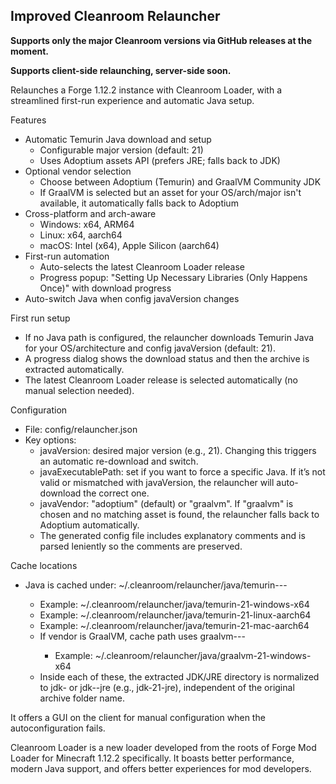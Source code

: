 ## Improved Cleanroom Relauncher

**Supports only the major Cleanroom versions via GitHub releases at the moment.**

**Supports client-side relaunching, server-side soon.**

Relaunches a Forge 1.12.2 instance with Cleanroom Loader, with a streamlined first-run experience and automatic Java setup.

Features
- Automatic Temurin Java download and setup
  - Configurable major version (default: 21)
  - Uses Adoptium assets API (prefers JRE; falls back to JDK)
- Optional vendor selection
  - Choose between Adoptium (Temurin) and GraalVM Community JDK
  - If GraalVM is selected but an asset for your OS/arch/major isn't available, it automatically falls back to Adoptium
- Cross-platform and arch-aware
  - Windows: x64, ARM64
  - Linux: x64, aarch64
  - macOS: Intel (x64), Apple Silicon (aarch64)
- First-run automation
  - Auto-selects the latest Cleanroom Loader release
  - Progress popup: "Setting Up Necessary Libraries (Only Happens Once)" with download progress
- Auto-switch Java when config javaVersion changes

First run setup
- If no Java path is configured, the relauncher downloads Temurin Java for your OS/architecture and config javaVersion (default: 21).
- A progress dialog shows the download status and then the archive is extracted automatically.
- The latest Cleanroom Loader release is selected automatically (no manual selection needed).

Configuration
- File: config/relauncher.json
- Key options:
  - javaVersion: desired major version (e.g., 21). Changing this triggers an automatic re-download and switch.
  - javaExecutablePath: set if you want to force a specific Java. If it’s not valid or mismatched with javaVersion, the relauncher will auto-download the correct one.
  - javaVendor: "adoptium" (default) or "graalvm". If "graalvm" is chosen and no matching asset is found, the relauncher falls back to Adoptium automatically.
  - The generated config file includes explanatory comments and is parsed leniently so the comments are preserved.

Cache locations
- Java is cached under: ~/.cleanroom/relauncher/java/temurin-<version>-<os>-<arch>
  - Example: ~/.cleanroom/relauncher/java/temurin-21-windows-x64
  - Example: ~/.cleanroom/relauncher/java/temurin-21-linux-aarch64
  - Example: ~/.cleanroom/relauncher/java/temurin-21-mac-aarch64
  - If vendor is GraalVM, cache path uses graalvm-<version>-<os>-<arch>
    - Example: ~/.cleanroom/relauncher/java/graalvm-21-windows-x64
  - Inside each of these, the extracted JDK/JRE directory is normalized to jdk-<major> or jdk-<major>-jre (e.g., jdk-21-jre), independent of the original archive folder name.

It offers a GUI on the client for manual configuration when the autoconfiguration fails.

Cleanroom Loader is a new loader developed from the roots of Forge Mod Loader for Minecraft 1.12.2 specifically. It boasts better performance, modern Java support, and offers better experiences for mod developers.